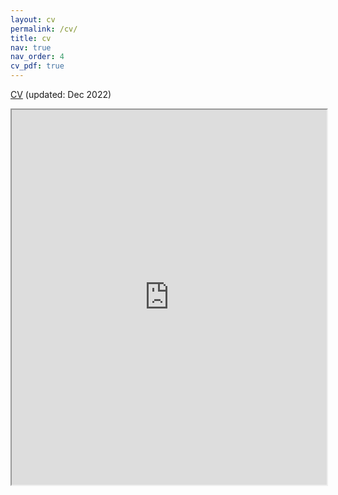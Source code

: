 ```yaml
---
layout: cv
permalink: /cv/
title: cv
nav: true
nav_order: 4
cv_pdf: true
---
```


[CV](https://drive.google.com/file/d/1-F1NjQK0naQ2jqneoMmddSj16e1dex54/preview) (updated: Dec 2022)


<div class="row justify-content-sm-center">
  <iframe src="https://drive.google.com/file/d/1-F1NjQK0naQ2jqneoMmddSj16e1dex54/preview" height="600px" width="100%" allow="autoplay"></iframe>
 </div>



